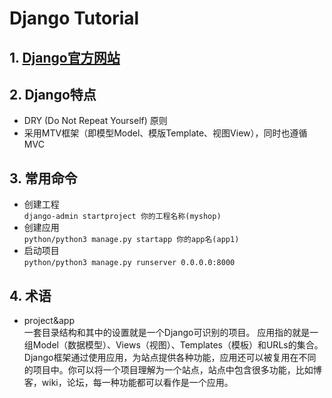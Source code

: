 # Django Tutorial

## 1. [Django官方网站](https://www.djangoproject.com/)

## 2. Django特点
- DRY (Do Not Repeat Yourself) 原则
- 采用MTV框架（即模型Model、模版Template、视图View），同时也遵循MVC

## 3. 常用命令
- 创建工程   
```django-admin startproject 你的工程名称(myshop)```
- 创建应用   
```python/python3 manage.py startapp 你的app名(app1)```
- 启动项目  
```python/python3 manage.py runserver 0.0.0.0:8000```

## 4. 术语
- project&app  
一套目录结构和其中的设置就是一个Django可识别的项目。
应用指的就是一组Model（数据模型）、Views（视图）、Templates（模板）和URLs的集合。
Django框架通过使用应用，为站点提供各种功能，应用还可以被复用在不同的项目中。你可以将一个项目理解为一个站点，站点中包含很多功能，比如博客，wiki，论坛，每一种功能都可以看作是一个应用。
